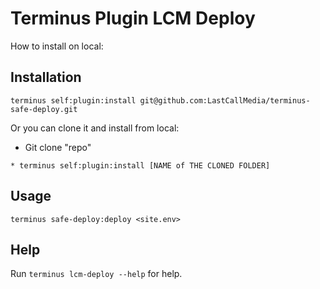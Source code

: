 # Terminus Plugin LCM Deploy

How to install on local:

## Installation
```
terminus self:plugin:install git@github.com:LastCallMedia/terminus-safe-deploy.git
```
Or you can clone it and install from local:
* Git clone "repo"
```
* terminus self:plugin:install [NAME of THE CLONED FOLDER]
```

## Usage

```
terminus safe-deploy:deploy <site.env>
```

## Help
Run `terminus lcm-deploy --help` for help.

